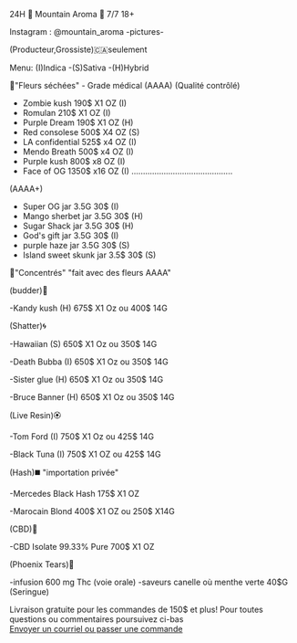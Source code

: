 24H 🗻 Mountain Aroma 🗻 7/7 18+

Instagram : @mountain_aroma  -pictures-



(Producteur,Grossiste)🇨🇦seulement


Menu: (I)Indica -(S)Sativa -(H)Hybrid
 
🌱"Fleurs séchées" - Grade médical (AAAA) (Qualité contrôlé)


- Zombie kush  190$  X1 OZ (I)
- Romulan   210$  X1 OZ (I)
- Purple Dream  190$ X1 OZ (H)
- Red consolese  500$ X4 OZ (S)
- LA confidential   525$ x4 OZ (I)
- Mendo Breath   500$ x4 OZ (I)
- Purple kush   800$ x8 OZ (I)
- Face of OG   1350$ x16 OZ (I)
............................................








 (AAAA+)
- Super OG  jar 3.5G 30$ (I) 
- Mango sherbet jar 3.5G  30$ (H)
- Sugar Shack  jar  3.5G  30$ (H)
- God's gift  jar 3.5G  30$ (I)
- purple haze  jar 3.5G  30$ (S)
- Island sweet skunk jar 3.5$ 30$ (S)







🍯"Concentrés" "fait avec des fleurs AAAA"

(budder)🧀

-Kandy kush (H) 675$ X1 Oz ou 400$ 14G

(Shatter)🌀

-Hawaiian (S) 650$ X1 Oz ou 350$ 14G

-Death Bubba (I) 650$ X1 Oz ou 350$ 14G

-Sister glue  (H) 650$ X1 Oz ou 350$ 14G

-Bruce Banner (H) 650$ X1 Oz ou 350$ 14G

(Live Resin)🏵️

-Tom Ford (I) 750$ X1 Oz ou 425$ 14G

-Black Tuna (I) 750$ X1 OZ ou 425$ 14G

(Hash)◼️  "importation privée"

-Mercedes Black Hash 175$ X1 OZ

-Marocain Blond 400$ X1 OZ ou 250$ X14G

(CBD)🏥

-CBD Isolate 99.33% Pure 700$ X1 OZ



(Phoenix Tears)🏥

-infusion 600 mg Thc (voie orale)
-saveurs  canelle où menthe verte 40$G (Seringue)












Livraison gratuite pour les commandes de 150$ et plus!
<a>Pour toutes questions ou commentaires poursuivez ci-bas </br> <a href="mailto:visionerf33@protonmail.com">Envoyer un courriel ou passer une commande</a>














